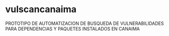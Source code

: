 # vulscancanaima
PROTOTIPO DE AUTOMATIZACION DE BUSQUEDA DE VULNERABILIDADES PARA DEPENDENCIAS Y PAQUETES INSTALADOS EN CANAIMA
